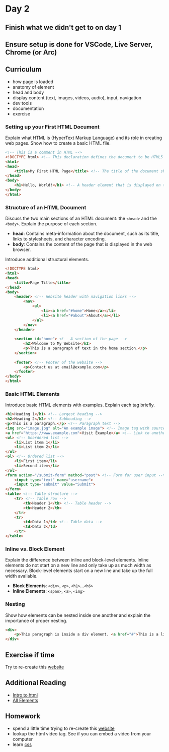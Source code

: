 # Day 2

## Finish what we didn't get to on day 1

## Ensure setup is done for VSCode, Live Server, Chrome (or Arc)

## Curriculum

- how page is loaded
- anatomy of element
- head and body
- display content (text, images, videos, audio), input, navigation
- dev tools
- documentation
- exercise

### Setting up your First HTML Document

Explain what HTML is (HyperText Markup Language) and its role in creating web pages. Show how to create a basic HTML file.

```html
<!-- This is a comment in HTML -->
<!DOCTYPE html> <!-- This declaration defines the document to be HTML5 -->
<html>
<head>
    <title>My First HTML Page</title> <!-- The title of the document shown in browser tab -->
</head>
<body>
    <h1>Hello, World!</h1> <!-- A header element that is displayed on the web page -->
</body>
</html>
```

### Structure of an HTML Document

Discuss the two main sections of an HTML document: the `<head>` and the `<body>`. Explain the purpose of each section.

- **head**: Contains meta-information about the document, such as its title, links to stylesheets, and character encoding.
- **body**: Contains the content of the page that is displayed in the web browser.

Introduce additional structural elements.

```html
<!DOCTYPE html>
<html>
<head>
    <title>Page Title</title>
</head>
<body>
    <header> <!-- Website header with navigation links -->
        <nav>
            <ul>
                <li><a href="#home">Home</a></li>
                <li><a href="#about">About</a></li>
            </ul>
        </nav>
    </header>
    
    <section id="home"> <!-- A section of the page -->
        <h2>Welcome to My Website</h2>
        <p>This is a paragraph of text in the home section.</p>
    </section>
    
    <footer> <!-- Footer of the website -->
        <p>Contact us at email@example.com</p>
    </footer>
</body>
</html>
```

### Basic HTML Elements

Introduce basic HTML elements with examples. Explain each tag briefly.

```html
<h1>Heading 1</h1> <!-- Largest heading -->
<h2>Heading 2</h2> <!-- Subheading -->
<p>This is a paragraph.</p> <!-- Paragraph text -->
<img src="image.jpg" alt="An example image"> <!-- Image tag with source and alt text -->
<a href="https://www.example.com">Visit Example</a> <!-- Link to another web page -->
<ul> <!-- Unordered list -->
    <li>List item 1</li>
    <li>List item 2</li>
</ul>
<ol> <!-- Ordered list -->
    <li>First item</li>
    <li>Second item</li>
</ol>
<form action="/submit-form" method="post"> <!-- Form for user input -->
    <input type="text" name="username">
    <input type="submit" value="Submit">
</form>
<table> <!-- Table structure -->
    <tr> <!-- Table row -->
        <th>Header 1</th> <!-- Table header -->
        <th>Header 2</th>
    </tr>
    <tr>
        <td>Data 1</td> <!-- Table data -->
        <td>Data 2</td>
    </tr>
</table>
```

### Inline vs. Block Element

Explain the difference between inline and block-level elements. Inline elements do not start on a new line and only take up as much width as necessary. Block-level elements start on a new line and take up the full width available.

- **Block Elements**: `<div>`, `<p>`, `<h1>`...`<h6>`
- **Inline Elements**: `<span>`, `<a>`, `<img>`

### Nesting

Show how elements can be nested inside one another and explain the importance of proper nesting.

```html
<div>
    <p>This paragraph is inside a div element. <a href="#">This is a link</a>.</p>
</div>
```

## Exercise if time

Try to re-create this [website](https://en.wikipedia.org/wiki/Tim_Berners-Lee)

## Additional Reading

- [Intro to html](https://developer.mozilla.org/en-US/docs/Learn/HTML/Introduction_to_HTML/Getting_started)
- [All Elements](https://developer.mozilla.org/en-US/docs/Web/HTML/Element)

## Homework

- spend a little time trying to re-create this [website](https://en.wikipedia.org/wiki/Tim_Berners-Lee)
- lookup the html video tag. See if you can embed a video from your computer
- learn [css](https://www.freecodecamp.org/learn/2022/responsive-web-design/learn-basic-css-by-building-a-cafe-menu/step-1)